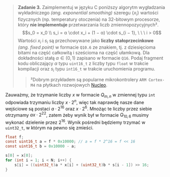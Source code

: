 > **Zadanie 3.** Zaimplementuj w języku C poniższy algorytm wygładzania wykładniczego *(ang. exponential smoothing)* szeregu $\{x_i\}$ wartości fizycznych (np. temperatury otoczenia) na 32-bitowym procesorze, który **nie implementuje** przetwarzania liczb zmiennopozycyjnych².
> $$s_0 = x_0 \\
> s_i = α \cdot x_i + (1 − α) \cdot s_{i − 1}, \ \ \ i > 0$$
> Wartości $x_i$ i $s_i$ są przechowywane jako **liczby stałoprzecinkowe** *(ang. fixed point)* w formacie `Q10.6` ze znakiem, tj. z dziesięcioma bitami na część całkowitą i sześcioma na część ułamkową. Dla dokładności stałą $α ∈ (0, 1)$ zapisano w formacie `Q16`. Podaj fragment kodu obliczający $α$ typu `uint16_t` z liczby typu `float` w trakcie kompilacji oraz $s_i$ typu `int16_t` w trakcie uruchomienia programu.
>> ²Dobrym przykładem są popularne mikrokontrolery `ARM Cortex-M4` na płytkach rozwojowych [Nucleo](https://www.st.com/en/evaluation-tools/stm32-nucleo-boards.html).

Zauważmy, że trzymanie liczby $x$ w formacie $Q_{m, n}$ w zmiennej typu `int` odpowiada trzymaniu liczby $x \cdot 2^n$, więc tak naprawdę nasze dane wejściowe są postaci $a \cdot 2^{16}$ oraz $x \cdot 2^6$. Mnożąc te liczby przez siebie otrzymamy $ax \cdot 2^{22}$, zatem żeby wynik był w formacie $Q_{10, 6}$ musimy wykonać dzielenie przez $2^{16}$. Wynik pośredni będziemy trzymać w `uint32_t`, w którym na pewno się zmieści.

```c
float f;
const uint16_t a = f * 0x10000; // a = f * 2^16 = f << 16
const uint16_t b = 0x10000 - a;

s[0] = x[0];
for (int i = 1; i < N; i++) {
    s[i] = ((uint32_t)a * x[i] + (uint32_t)b * s[i - 1]) >> 16;
}
```